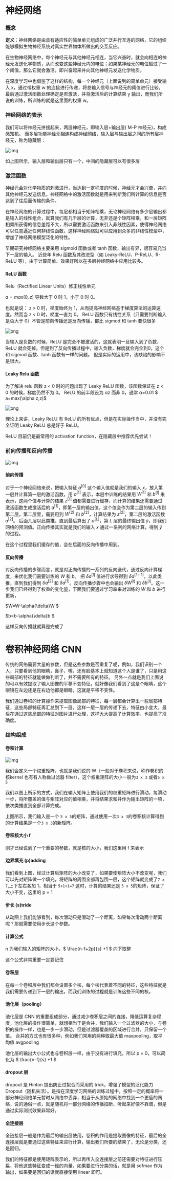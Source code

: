 # 神经网络

### 概念

**定义**：神经网络是由具有适应性的简单单元组成的广泛并行互连的网络，它的组织能够模拟生物神经系统对真实世界物体所做出的交互反应。

在生物神经网络中，每个神经元与其他神经元相连，当它兴奋时，就会向相连的神经元发送化学物质，从而改变这些神经元内的电位；如果某神经元的电位超过了一个阈值，那么它就会激活，即兴奋起来并向其他神经元发送化学物质。

在深度学习中也借鉴了这样的结构，每一个神经元（上面说到的简单单元）接受输入 x，通过带权重 w 的连接进行传递，将总输入信号与神经元的阈值进行比较，最后通过激活函数处理确定是否激活，并将激活后的计算结果 y 输出，而我们所说的训练，所训练的就是这里面的权重 w。



### 神经网络的表示

我们可以将神经元拼接起来，两层神经元，即输入层+输出层( M-P 神经元)，构成感知机。 而多层功能神经元相连构成神经网络，输入层与输出层之间的所有层神经元，称为隐藏层： 

![img](https://handbook.pytorch.wiki/chapter2/7.png) 

如上图所示，输入层和输出层只有一个，中间的隐藏层可以有很多层



### 激活函数

神经元会对化学物质的刺激进行，当达到一定程度的时候，神经元才会兴奋，并向其他神经元发送信息。神经网络中的激活函数就是用来判断我们所计算的信息是否达到了往后面传输的条件。

在神经网络的计算过程中，每层都相当于矩阵相乘，无论神经网络有多少层输出都是输入的线性组合，就算我们有几千层的计算，无非还是个矩阵相乘，和一层矩阵相乘所获得的信息差距不大，所以需要激活函数来引入非线性因素，使得神经网络可以任意逼近任何非线性函数，这样神经网络就可以应用到众多的非线性模型中，增加了神经网络模型泛化的特性。

早期研究神经网络主要采用 sigmoid 函数或者 tanh 函数，输出有界，很容易充当下一层的输入。 近些年 Relu 函数及其改进型（如 Leaky-ReLU、P-ReLU、R-ReLU 等），由于计算简单、效果好所以在多层神经网络中应用比较多。

#### ReLU 函数

Relu（Rectified Linear Units）修正线性单元

$a=max(0,z)$ 导数大于 0 时 1，小于 0 时 0。

也就是说： z > 0 时，梯度始终为 1，从而提高神经网络基于梯度算法的运算速度。然而当 z < 0 时，梯度一直为 0。 ReLU 函数只有线性关系（只需要判断输入是否大于 0）不管是前向传播还是反向传播，都比 sigmod 和 tanh 要快很多

![png](https://handbook.pytorch.wiki/chapter2/2.3-deep-learning-neural-network-introduction_files/2.3-deep-learning-neural-network-introduction_13_1.png)

当输入是负数的时候，ReLU 是完全不被激活的，这就表明一旦输入到了负数，ReLU 就会死掉。但是到了反向传播过程中，输入负数，梯度就会完全到0，这个和 sigmod 函数、tanh 函数有一样的问题。 但是实际的运用中，该缺陷的影响不是很大。

#### Leaky Relu 函数

为了解决 relu 函数 z < 0 时的问题出现了 Leaky ReLU 函数，该函数保证在 z < 0 的时候，梯度仍然不为 0。 ReLU 的前半段设为 αz 而非 0，通常 α=0.01 $ a=max(\alpha z,z)$

![png](https://handbook.pytorch.wiki/chapter2/2.3-deep-learning-neural-network-introduction_files/2.3-deep-learning-neural-network-introduction_16_1.png)

理论上来讲，Leaky ReLU 有 ReLU 的所有优点，但是在实际操作当中，并没有完全证明 Leaky ReLU 总是好于 ReLU。

ReLU 目前仍是最常用的 activation function，在隐藏层中推荐优先尝试！



### 前向传播和反向传播

![img](https://handbook.pytorch.wiki/chapter2/8.png)

#### 前向传播

对于一个神经网络来说，把输入特征 $a^{[0]}$ 这个输入值就是我们的输入 $x$，放入第一层并计算第一层的激活函数，用 $a^{[1]}$ 表示，本层中训练的结果用 $W^{[1]}$ 和 $b^{[l]}$ 来表示，这两个值与计算的结果 $z^{[1]}$ 值都需要进行缓存，而计算的结果还需要通过激活函数生成激活后的 $a^{[1]}$，即第一层的输出值，这个值会作为第二层的输入传到第二层，第二层里，需要用到 $W^{[2]}$ 和 $b^{[2]}$，计算结果为 $z^{[2]}$，第二层的激活函数 $a^{[2]}$。 后面几层以此类推，直到最后算出了 $a^{[L]}$，第 $L$ 层的最终输出值 $\hat{y}$，即我们网络的预测值。正向传播其实就是我们的输入 $x$ 通过一系列的网络计算，得到 $\hat{y}$ 的过程。

在这个过程里我们缓存的值，会在后面的反向传播中用到。

#### 反向传播

对反向传播的步骤而言，就是对正向传播的一系列的反向迭代，通过反向计算梯度，来优化我们需要训练的 $W$ 和 $b$。 把 ${\delta}a^{[l]}$ 值进行求导得到 ${\delta}a^{[l-1]}$，以此类推，直到我们得到 ${\delta}a^{[2]}$ 和 ${\delta}a^{[1]}$。反向传播步骤中也会输出 ${\delta}W^{[l]}$ 和 ${\delta}b^{[l]}$。这一步我们已经得到了权重的变化量，下面我们要通过学习率来对训练的 $W$ 和 $b$ 进行更新，

$W=W-\alpha{\delta}W $

$b=b-\alpha{\delta}b $

这样反向传播就就算是完成了



# 卷积神经网络 CNN

传统的网络需要大量的参数，但是这些参数是否重复了呢，例如，我们识别一个人，只要看到他的眼睛，鼻子，嘴，还有脸基本上就知道这个人是谁了，只是用这些局部的特征就能做做判断了，并不需要所有的特征。 另外一点就是我们上面说的可以有效提取了输入图像的平移不变特征，就好像我们看到了这是个眼睛，这个眼镜在左边还是在右边他都是眼睛，这就是平移不变性。

 我们通过卷积的计算操作来提取图像局部的特征，每一层都会计算出一些局部特征，这些局部特征再汇总到下一层，这样一层一层的传递下去，特征由小变大，最后在通过这些局部的特征对图片进行处理，这样大大提高了计算效率，也提高了准确度。



### 结构组成

#### 卷积计算

![img](https://handbook.pytorch.wiki/chapter2/9.gif)

我们会定义一个权重矩阵，也就是我们说的 W（一般对于卷积来说，称作卷积的核kernel 也有有人称做过滤器 filter），这个权重矩阵的大小一般为`3 x 3` 或者`5 x 5`

我们以图上所示的方式，我们在输入矩阵上使用我们的权重矩阵进行滑动，每滑动一步，将所覆盖的值与矩阵对应的值相乘，并将结果求和并作为输出矩阵的一项，依次类推直到全部计算完成。

上图所示，我们输入是一个 `5 x 5`的矩阵，通过使用一次`3 x 3`的卷积核计算得到的计算结果是一个`3 x 3`的新矩阵。

#### 卷积核大小 f

刚才已经说到了一个重要的参数，就是核的大小，我们这里用 f 来表示

#### 边界填充 (p)adding

我们看到上图，经过计算后矩阵的大小改变了，如果要使矩阵大小不改变呢，我们可以先对矩阵做一个填充，将矩阵的周围全部再包围一层，这个矩阵就变成了`7 x 7`,上下左右各加 1，相当于 `5+1+1=7` 这时，计算的结果还是 `5 x 5`的矩阵，保证了大小不变，这里的 p = 1

#### 步长 (s)tride

从动图上我们能够看到，每次滑动只是滑动了一个距离，如果每次滑动两个距离呢？那就需要使用步长这个参数。

#### 计算公式

n 为我们输入的矩阵的大小，$ \frac{n-f+2p}{s} +1 $ 向下取整

这个公式非常重要一定要记住

#### 卷积层

在每一个卷积层中我们都会设置多个核，每个核代表着不同的特征，这些特征就是我们需要传递到下一层的输出，而我们训练的过程就是训练这些不同的核。

#### 池化层（pooling）

池化层是 CNN 的重要组成部分，通过减少卷积层之间的连接，降低运算复杂程度，池化层的操作很简单，就想相当于是合并，我们输入一个过滤器的大小，与卷积的操作一样，也是一步一步滑动，但是过滤器覆盖的区域进行合并，只保留一个值。 合并的方式也有很多种，例如我们常用的两种取最大值 maxpooling，取平均值 avgpooling

池化层的输出大小公式也与卷积层一样，由于没有进行填充，所以 p = 0，可以简化为 $ \frac{n-f}{s} +1 $

#### dropout 层

dropout 是 Hinton 提出防止过拟合而采用的 trick，增强了模型的泛化能力 Dropout（随机失活）。是指在深度学习网络的训练过程中，按照一定的概率将一部分神经网络单元暂时从网络中丢弃，相当于从原始的网络中找到一个更瘦的网络，说的通俗一点，就是随机将一部分网络的传播掐断，听起来好像不靠谱，但是通过实际测试效果非常好。 

#### 全连接层

全链接层一般是作为最后的输出层使用，卷积的作用是提取图像的特征，最后的全连接层就是要通过这些特征来进行计算，输出我们所要的结果了，无论是分类，还是回归。

我们的特征都是使用矩阵表示的，所以再传入全连接层之前还需要对特征进行压扁，将他这些特征变成一维的向量，如果要进行分类的话，就是用 sofmax 作为输出，如果要是回归的话就直接使用 linear 即可。



